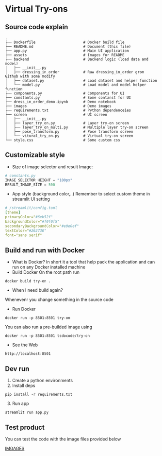 # Virtual Try-ons

## Source code explain
```
.
├── Dockerfile                      # Docker build file
├── README.md                       # Document (this file)
├── app.py                          # Main UI application
├── assets                          # Images for README
├── backend                         # Backend logic (load data and model)
│   ├── __init__.py
│   ├── dressing_in_order           # Raw dressing_in_order grom Github with some modify
│   ├── dataset.py                  # Load dataset and helper function
│   └── model.py                    # Load model and model helper function
├── components.py                   # Components for UI
├── constants.py                    # Some contanst for UI
├── dress_in_order_demo.ipynb       # Demo notebook
├── images                          # Demo images
├── requirements.txt                # Python dependenceies 
├── screen                          # UI screen
│   ├── __init__.py
│   ├── layer_try_on.py             # Layer try-on screen
│   ├── layer_try_on_multi.py       # Multiple layer try-on screen
│   ├── pose_transform.py           # Pose transform screen
│   └── vitural_try_on.py           # Virtual try-on screen
└── style.css                       # Some custom css
```


## Customizable style

- Size of image selector and result Image:
```py
# constants.py
IMAGE_SELECTOR_HEIGHT = "180px"
RESULT_IMAGE_SIZE = 500
```

- App style (background color,..)
Remember to select custom theme in streamlit UI setting
```yaml
# /streamlit/config.toml
[theme]
primaryColor="#6eb52f"
backgroundColor="#f0f0f5"
secondaryBackgroundColor="#e0e0ef"
textColor="#262730"
font="sans serif"
```

## Build and run with Docker
- What is Docker?
In short it a tool that help pack the application and can run on any Docker installed machine
- Build Docker
On the root path run
```
docker build try-on .
```
- When I need build again?

Whenevenr you change something in the source code

- Run Docker
```
docker run -p 8501:8501 try-on
```
You can also run a pre-builded image using
```
docker run -p 8501:8501 tsdocode/try-on
```
- See the Web
```
http://localhost:8501
```


## Dev run
1. Create a python environments
2. Install deps
```
pip install -r requirements.txt
```
3. Run app
```
streamlit run app.py
```
## Test product
You can test the code with the image files provided below 

[IMGAGES](https://drive.google.com/drive/folders/1c3ZHCWtxdqi0MGrD4kc6Fw1qhVsDsOHO?usp=sharing)

